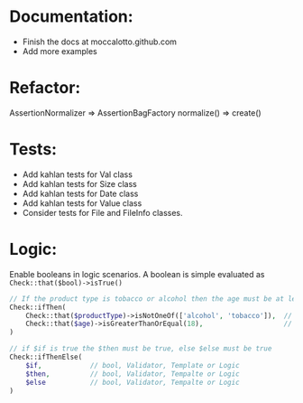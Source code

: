 Documentation:
==============
- Finish the docs at moccalotto.github.com
- Add more examples


Refactor:
=========
AssertionNormalizer => AssertionBagFactory
    normalize() => create()

Tests:
======

* Add kahlan tests for Val class
* Add kahlan tests for Size class
* Add kahlan tests for Date class
* Add kahlan tests for Value class
* Consider tests for File and FileInfo classes.


Logic:
======

Enable booleans in logic scenarios.
A boolean is simple evaluated as `Check::that($bool)->isTrue()`

```php
// If the product type is tobacco or alcohol then the age must be at least 18
Check::ifThen(
    Check::that($productType)->isNotOneOf(['alcohol', 'tobacco']),  // can also be a boolean
    Check::that($age)->isGreaterThanOrEqual(18),                    // can also be a boolean
)

// if $if is true the $then must be true, else $else must be true
Check::ifThenElse(
    $if,            // bool, Validator, Template or Logic
    $then,          // bool, Validator, Tempalte or Logic
    $else           // bool, Validator, Tempalte or Logic
)
```
